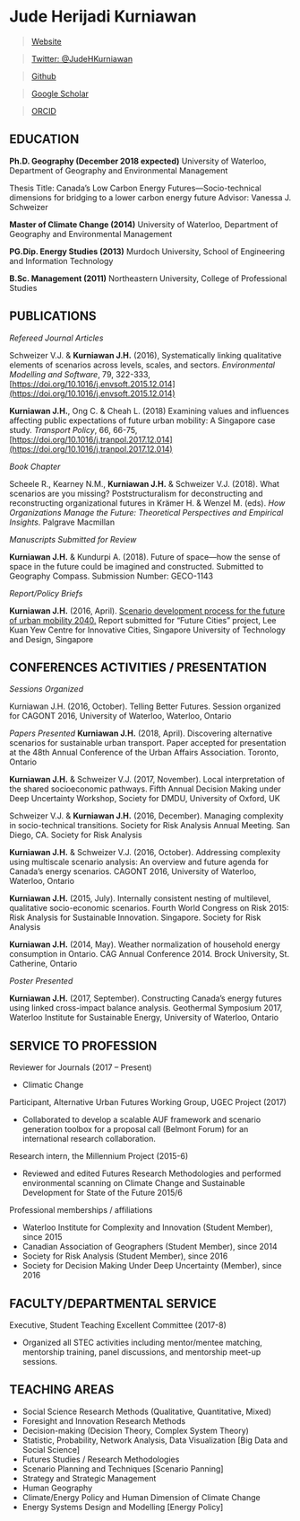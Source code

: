 # Jude Herijadi Kurniawan

>[Website](https://judekurn.github.io)

>[Twitter: @JudeHKurniawan](https://twitter.com/JudeHKurniawan)

>[Github](https://github.com/judekurn)

>[Google Scholar](https://scholar.google.ca/citations?user=sATZ0I0AAAAJ&hl=en&oi=ao)

>[ORCID](https://orcid.org/0000-0001-5774-5845)

## EDUCATION
**Ph.D. Geography (December 2018 expected)**
University of Waterloo, Department of Geography and Environmental Management

Thesis Title: Canada’s Low Carbon Energy Futures—Socio-technical dimensions for bridging to a lower carbon energy future
Advisor: Vanessa J. Schweizer

**Master of Climate Change (2014)**
University of Waterloo, Department of Geography and Environmental Management

**PG.Dip. Energy Studies (2013)**
Murdoch University, School of Engineering and Information Technology

**B.Sc. Management (2011)**
Northeastern University, College of Professional Studies

## PUBLICATIONS
*Refereed Journal Articles*

Schweizer V.J. & **Kurniawan J.H.** (2016), Systematically linking qualitative elements of scenarios across levels, scales, and sectors. *Environmental Modelling and Software*, 79, 322-333, [https://doi.org/10.1016/j.envsoft.2015.12.014](https://doi.org/10.1016/j.envsoft.2015.12.014)

**Kurniawan J.H.**, Ong C. & Cheah L. (2018) Examining values and influences affecting public expectations of future urban mobility: A Singapore case study. *Transport Policy*, 66, 66-75, [https://doi.org/10.1016/j.tranpol.2017.12.014](https://doi.org/10.1016/j.tranpol.2017.12.014)

*Book Chapter*

Scheele R., Kearney N.M., **Kurniawan J.H.** & Schweizer V.J. (2018). What scenarios are you missing? Poststructuralism for deconstructing and reconstructing organizational futures in Krämer H. & Wenzel M. (eds). *How Organizations Manage the Future: Theoretical Perspectives and Empirical Insights*. Palgrave Macmillan

*Manuscripts Submitted for Review*

**Kurniawan J.H.** & Kundurpi A. (2018). Future of space—how the sense of space in the future could be imagined and constructed. Submitted to Geography Compass. Submission Number: GECO-1143

*Report/Policy Briefs*

**Kurniawan J.H.** (2016, April). [Scenario development process for the future of urban mobility 2040.](https://www.researchgate.net/publication/301512612_Scenario_development_process_for_the_Future_of_Urban_Mobility_2040) Report submitted for “Future Cities” project, Lee Kuan Yew Centre for Innovative Cities, Singapore University of Technology and Design, Singapore

## CONFERENCES ACTIVITIES / PRESENTATION
*Sessions Organized*

Kurniawan J.H. (2016, October). Telling Better Futures. Session organized for CAGONT 2016, University of Waterloo, Waterloo, Ontario

*Papers Presented*
**Kurniawan J.H.** (2018, April). Discovering alternative scenarios for sustainable urban transport. Paper accepted for presentation at the 48th Annual Conference of the Urban Affairs Association. Toronto, Ontario

**Kurniawan J.H.** & Schweizer V.J. (2017, November). Local interpretation of the shared socioeconomic pathways. Fifth Annual Decision Making under Deep Uncertainty Workshop, Society for DMDU, University of Oxford, UK

Schweizer V.J. & **Kurniawan J.H.** (2016, December). Managing complexity in socio-technical transitions. Society for Risk Analysis Annual Meeting. San Diego, CA. Society for Risk Analysis

**Kurniawan J.H.** & Schweizer V.J. (2016, October). Addressing complexity using multiscale scenario analysis: An overview and future agenda for Canada’s energy scenarios. CAGONT 2016, University of Waterloo, Waterloo, Ontario

**Kurniawan J.H.** (2015, July). Internally consistent nesting of multilevel, qualitative socio-economic scenarios. Fourth World Congress on Risk 2015: Risk Analysis for Sustainable Innovation. Singapore. Society for Risk Analysis

**Kurniawan J.H.** (2014, May). Weather normalization of household energy consumption in Ontario. CAG Annual Conference 2014. Brock University, St. Catherine, Ontario

*Poster Presented*

**Kurniawan J.H.** (2017, September). Constructing Canada’s energy futures using linked cross-impact balance analysis. Geothermal Symposium 2017, Waterloo Institute for Sustainable Energy, University of Waterloo, Ontario

## SERVICE TO PROFESSION

Reviewer for Journals (2017 – Present)
* Climatic Change

Participant, Alternative Urban Futures Working Group, UGEC Project (2017)
* Collaborated to develop a scalable AUF framework and scenario generation toolbox for a proposal call (Belmont Forum) for an international research collaboration. 

Research intern, the Millennium Project (2015-6)
* Reviewed and edited Futures Research Methodologies and performed environmental scanning on Climate Change and Sustainable Development for State of the Future 2015/6

Professional memberships / affiliations
* Waterloo Institute for Complexity and Innovation (Student Member), since 2015
* Canadian Association of Geographers (Student Member), since 2014
* Society for Risk Analysis (Student Member), since 2016
* Society for Decision Making Under Deep Uncertainty (Member), since 2016

## FACULTY/DEPARTMENTAL SERVICE

Executive, Student Teaching Excellent Committee (2017-8)
* Organized all STEC activities including mentor/mentee matching, mentorship training, panel discussions, and mentorship meet-up sessions.

## TEACHING AREAS

* Social Science Research Methods (Qualitative, Quantitative, Mixed)
* Foresight and Innovation Research Methods
* Decision-making (Decision Theory, Complex System Theory)
* Statistic, Probability, Network Analysis, Data Visualization [Big Data and Social Science]
* Futures Studies / Research Methodologies
* Scenario Planning and Techniques [Scenario Panning]
* Strategy and Strategic Management
* Human Geography
* Climate/Energy Policy and Human Dimension of Climate Change
* Energy Systems Design and Modelling [Energy Policy]



